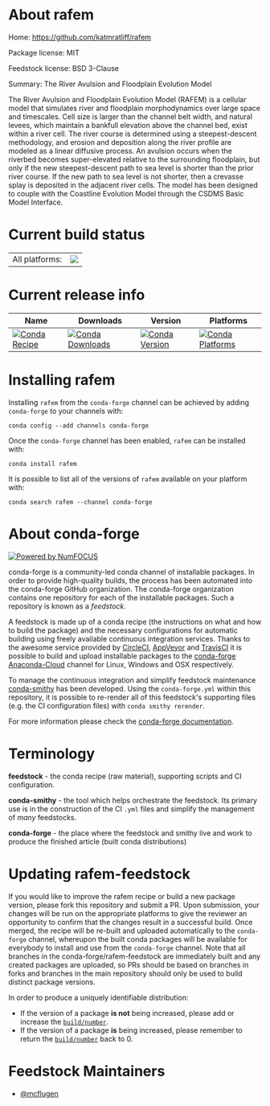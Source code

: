 About rafem
===========

Home: https://github.com/katmratliff/rafem

Package license: MIT

Feedstock license: BSD 3-Clause

Summary: The River Avulsion and Floodplain Evolution Model

The River Avulsion and Floodplain Evolution Model (RAFEM) is
a cellular model that simulates river and floodplain morphodynamics
over large space and timescales. Cell size is larger than the channel
belt width, and natural levees, which maintain a bankfull elevation
above the channel bed, exist within a river cell. The river course is
determined using a steepest-descent methodology, and erosion and deposition
along the river profile are modeled as a linear diffusive process. An
avulsion occurs when the riverbed becomes super-elevated relative to
the surrounding floodplain, but only if the new steepest-descent path
to sea level is shorter than the prior river course. If the new path to
sea level is not shorter, then a crevasse splay is deposited in the
adjacent river cells. The model has been designed to couple with the
Coastline Evolution Model through the CSDMS Basic Model Interface.


Current build status
====================


<table><tr><td>All platforms:</td>
    <td>
      <a href="https://dev.azure.com/conda-forge/feedstock-builds/_build/latest?definitionId=6709&branchName=master">
        <img src="https://dev.azure.com/conda-forge/feedstock-builds/_apis/build/status/rafem-feedstock?branchName=master">
      </a>
    </td>
  </tr>
</table>

Current release info
====================

| Name | Downloads | Version | Platforms |
| --- | --- | --- | --- |
| [![Conda Recipe](https://img.shields.io/badge/recipe-rafem-green.svg)](https://anaconda.org/conda-forge/rafem) | [![Conda Downloads](https://img.shields.io/conda/dn/conda-forge/rafem.svg)](https://anaconda.org/conda-forge/rafem) | [![Conda Version](https://img.shields.io/conda/vn/conda-forge/rafem.svg)](https://anaconda.org/conda-forge/rafem) | [![Conda Platforms](https://img.shields.io/conda/pn/conda-forge/rafem.svg)](https://anaconda.org/conda-forge/rafem) |

Installing rafem
================

Installing `rafem` from the `conda-forge` channel can be achieved by adding `conda-forge` to your channels with:

```
conda config --add channels conda-forge
```

Once the `conda-forge` channel has been enabled, `rafem` can be installed with:

```
conda install rafem
```

It is possible to list all of the versions of `rafem` available on your platform with:

```
conda search rafem --channel conda-forge
```


About conda-forge
=================

[![Powered by NumFOCUS](https://img.shields.io/badge/powered%20by-NumFOCUS-orange.svg?style=flat&colorA=E1523D&colorB=007D8A)](http://numfocus.org)

conda-forge is a community-led conda channel of installable packages.
In order to provide high-quality builds, the process has been automated into the
conda-forge GitHub organization. The conda-forge organization contains one repository
for each of the installable packages. Such a repository is known as a *feedstock*.

A feedstock is made up of a conda recipe (the instructions on what and how to build
the package) and the necessary configurations for automatic building using freely
available continuous integration services. Thanks to the awesome service provided by
[CircleCI](https://circleci.com/), [AppVeyor](https://www.appveyor.com/)
and [TravisCI](https://travis-ci.com/) it is possible to build and upload installable
packages to the [conda-forge](https://anaconda.org/conda-forge)
[Anaconda-Cloud](https://anaconda.org/) channel for Linux, Windows and OSX respectively.

To manage the continuous integration and simplify feedstock maintenance
[conda-smithy](https://github.com/conda-forge/conda-smithy) has been developed.
Using the ``conda-forge.yml`` within this repository, it is possible to re-render all of
this feedstock's supporting files (e.g. the CI configuration files) with ``conda smithy rerender``.

For more information please check the [conda-forge documentation](https://conda-forge.org/docs/).

Terminology
===========

**feedstock** - the conda recipe (raw material), supporting scripts and CI configuration.

**conda-smithy** - the tool which helps orchestrate the feedstock.
                   Its primary use is in the construction of the CI ``.yml`` files
                   and simplify the management of *many* feedstocks.

**conda-forge** - the place where the feedstock and smithy live and work to
                  produce the finished article (built conda distributions)


Updating rafem-feedstock
========================

If you would like to improve the rafem recipe or build a new
package version, please fork this repository and submit a PR. Upon submission,
your changes will be run on the appropriate platforms to give the reviewer an
opportunity to confirm that the changes result in a successful build. Once
merged, the recipe will be re-built and uploaded automatically to the
`conda-forge` channel, whereupon the built conda packages will be available for
everybody to install and use from the `conda-forge` channel.
Note that all branches in the conda-forge/rafem-feedstock are
immediately built and any created packages are uploaded, so PRs should be based
on branches in forks and branches in the main repository should only be used to
build distinct package versions.

In order to produce a uniquely identifiable distribution:
 * If the version of a package **is not** being increased, please add or increase
   the [``build/number``](https://conda.io/docs/user-guide/tasks/build-packages/define-metadata.html#build-number-and-string).
 * If the version of a package **is** being increased, please remember to return
   the [``build/number``](https://conda.io/docs/user-guide/tasks/build-packages/define-metadata.html#build-number-and-string)
   back to 0.

Feedstock Maintainers
=====================

* [@mcflugen](https://github.com/mcflugen/)

